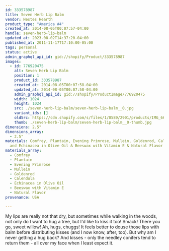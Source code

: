 ```yaml
---
id: 333578987
title: Seven Herb Lip Balm
vendor: Hestes Hearth
product_type: "America #4"
created_at: 2014-08-05T00:07:57-04:00
handle: seven-herb-lip-balm
updated_at: 2023-08-02T14:37:20-04:00
published_at: 2011-11-17T17:10:00-05:00
tags: personal
status: active
admin_graphql_api_id: gid://shopify/Product/333578987
images:
  - id: 776920475
    alt: Seven Herb Lip Balm
    position: 1
    product_id: 333578987
    created_at: 2014-08-05T00:07:58-04:00
    updated_at: 2014-08-05T00:07:58-04:00
    admin_graphql_api_id: gid://shopify/ProductImage/776920475
    width: 1024
    height: 1024
    src: ./seven-herb-lip-balm/seven-herb-lip-balm__0.jpg
    variant_ids: []
    oldSrc: https://cdn.shopify.com/s/files/1/0589/2901/products/IMG_6661.jpeg?v=1407211678
    thumb: ./seven-herb-lip-balm/seven-herb-lip-balm__0-thumb.jpg
dimensions: 2.5"
dimensions_array:
  - 2.5"
materials: Comfrey, Plantain, Evening Primrose, Mullein, Goldenrod, Calendula
  and Echinacea in Olive Oil & Beeswax with Vitamin E & Natural Flavor
materials_array:
  - Comfrey
  - Plantain
  - Evening Primrose
  - Mullein
  - Goldenrod
  - Calendula
  - Echinacea in Olive Oil
  - Beeswax with Vitamin E
  - Natural Flavor
provenance: USA

---
```


My lips are really not that dry, but sometimes while walking in the woods, not only do I want to hug a tree, but I'd like to kiss it too! Smack! There you go, sweet willow! Ah, hugs, chuggs! It feels better to douse those lips with balm before distributing kisses (and I now know, after, too). But why am I never getting a hug back? And kisses - only the needley conifers tend to return them - all over my face when I least expect it.